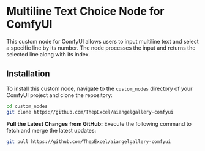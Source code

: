 # Multiline Text Choice Node for ComfyUI

This custom node for ComfyUI allows users to input multiline text and select a specific line by its number. The node processes the input and returns the selected line along with its index.

## Installation

To install this custom node, navigate to the `custom_nodes` directory of your ComfyUI project and clone the repository:

```bash
cd custom_nodes
git clone https://github.com/ThepExcel/aiangelgallery-comfyui
```

**Pull the Latest Changes from GitHub:**
Execute the following command to fetch and merge the latest updates:

```bash
git pull https://github.com/ThepExcel/aiangelgallery-comfyui
```
